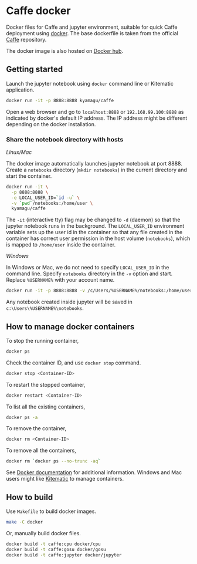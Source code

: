 # Caffe docker

Docker files for Caffe and jupyter environment, suitable for quick Caffe deployment using [docker](https://www.docker.com). The base dockerfile is taken from the official [Caffe](https://github.com/BVLC/caffe.git) repository.

The docker image is also hosted on [Docker hub](https://hub.docker.com/r/kyamagu/caffe/).

## Getting started

Launch the jupyter notebook using `docker` command line or Kitematic application.

```bash
docker run -it -p 8888:8888 kyamagu/caffe
```

Open a web browser and go to `localhost:8888` or `192.168.99.100:8888` as indicated by docker's default IP address. The IP address might be different depending on the docker installation.

### Share the notebook directory with hosts

_Linux/Mac_

The docker image automatically launches jupyter notebook at port 8888. Create a `notebooks` directory (`mkdir notebooks`) in the current directory and start the container.

```bash
docker run -it \
  -p 8888:8888 \
  -e LOCAL_USER_ID=`id -u` \
  -v `pwd`/notebooks:/home/user \
  kyamagu/caffe
```

The `-it` (interactive tty) flag may be changed to `-d` (daemon) so that the jupyter notebook runs in the background. The `LOCAL_USER_ID` environment variable sets up the user id in the container so that any file created in the container has correct user permission in the host volume (`notebooks`), which is mapped to `/home/user` inside the container.

_Windows_

In Windows or Mac, we do not need to specify `LOCAL_USER_ID` in the command line. Specify `notebooks` directory in the `-v` option and start. Replace `%USERNAME%` with your account name.

```bash
docker run -it -p 8888:8888 -v /c/Users/%USERNAME%/notebooks:/home/user kyamagu/caffe
```

Any notebook created inside jupyter will be saved in `c:\Users\%USERNAME%\notebooks`.

## How to manage docker containers

To stop the running container,

```bash
docker ps
```

Check the container ID, and use `docker stop` command.

```bash
docker stop <Container-ID>
```

To restart the stopped container,

```bash
docker restart <Container-ID>
```

To list all the existing containers,

```bash
docker ps -a
```

To remove the container,

```bash
docker rm <Container-ID>
```

To remove all the containers,

```bash
docker rm `docker ps --no-trunc -aq`
```

See [Docker documentation](https://docs.docker.com/) for additional information. Windows and Mac users might like [Kitematic](https://kitematic.com/) to manage containers.

## How to build

Use `Makefile` to build docker images.

```bash
make -C docker
```

Or, manually build docker files.

```bash
docker build -t caffe:cpu docker/cpu
docker build -t caffe:gosu docker/gosu
docker build -t caffe:jupyter docker/jupyter
```
